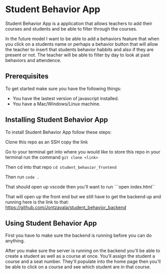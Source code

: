 # Student Behavior App

Student Behavior App is a application that allows teachers to add their courses and students and be able to filter through the courses.

In the future model I want to be able to add a behaviors feature that when you click on a students name or perhaps a behavior button that will allow the teacher to insert that students behavior habbits and also if they are present or not. The teacher will be able to filter by day to look at past behaviors and attendence.

## Prerequisites

To get started make sure you have the following things:

* You have the lastest version of javascript installed.
* You have a Mac/Windows/Linux machine.

## Installing Student Behavior App

To install Student Behavior App follow these steps:

Clone this repo as an SSH copy the link

Go to your terminal get into where you would like to store this repo in your terminal run the command ```git clone <link>```

Then cd into that repo ```cd student_behavior_frontend```

Then run ```code .```

That should open up vscode then you'll want to run ```open index.html``

That will open up the front end but we still have to get the backend up and running here is the link to that:
https://github.com/Jontzavala/student_behavior_backend
## Using Student Behavior App

First you have to make sure the backend is running before you can do anything.

After you make sure the server is running on the backend you'll be able to create a student as well as a course at once. You'll assign the student a course and a seat number.
They'll populate into the home page then you'll be able to click on a course and see which student are in that course.